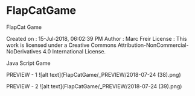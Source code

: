 # FlapCatGame
FlapCat Game

Created on : 15-Jul-2018, 06:02:39 PM
Author     : Marc Freir
License    : This work is licensed under a Creative Commons Attribution-NonCommercial-NoDerivatives 4.0 International License.

Java Script Game

PREVIEW - 1
![alt text](FlapCatGame/_PREVIEW/2018-07-24 (38).png)

PREVIEW - 2
![alt text](FlapCatGame/_PREVIEW/2018-07-24 (39).png)
